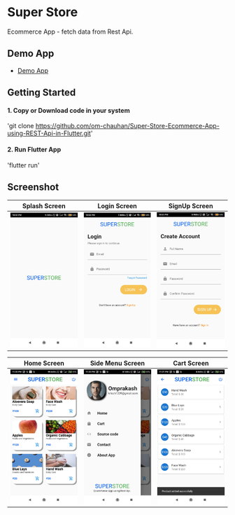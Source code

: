 # Super Store

Ecommerce App - fetch data from Rest Api.

## Demo App

- [Demo App](https://flutter.dev/docs/get-started/codelab)

## Getting Started

#### 1. Copy or Download code in your system 

'git clone https://github.com/om-chauhan/Super-Store-Ecommerce-App-using-REST-Api-in-Flutter.git'

#### 2. Run Flutter App

'flutter run'

## Screenshot

Splash Screen | Login Screen  |  SignUp Screen
------------ | -------------  | ---------------
![Splash Screen](/screenshot/splash-screen.jpg) | ![Login Screen](/screenshot/login-screen.jpg) | ![Signup Screen](/screenshot/signup-screen.jpg)

Home Screen | Side Menu Screen  |  Cart Screen
------------ | -------------  | ---------------
![Home Screen](/screenshot/home-screen.jpg) | ![Side Menu Screen](/screenshot/side-menu-screen.jpg) | ![Cart Screen](/screenshot/cart-screen.jpg)


